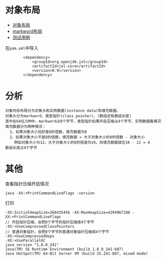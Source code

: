 # 对象布局
- [对象布局](../../其他/concurrent/对象布局.png)
- [markword布局](../../其他/concurrent/对象markword.png)
- [测试用例](../../src/test/java/xyz/zzyitj/demo/concurrent/ObjectLayoutTest.java)

在`pom.xml`中导入
```xhtml
        <dependency>
            <groupId>org.openjdk.jol</groupId>
            <artifactId>jol-core</artifactId>
            <version>0.9</version>
        </dependency>
```
# 分析
    对象内存布局分为对象头和实例数据(instance data)和填充数据。
    对象头分为markword、类型指针(class pointer)、(数组还有数组长度)
    其中在64位JVM中，markword占8个字节，类型指针如果开启压缩占4个字节，实例数据看情况
    填充数据分为两种情况：
      1、如果对象大小恰好是8的倍数，填充数据为0
      2、如果对象大小不是8的倍数，填充数据 = 大于对象大小的8的倍数 - 对象大小
        例如对象大小为12，大于对象大小的8的倍速为16，则填充数据就位16 - 12 = 4
    数组长度占4个字节

# 其他
查看指针压缩开启情况
```shell script
java -XX:+PrintCommandLineFlags -version
```
打印
```
-XX:InitialHeapSize=268435456 -XX:MaxHeapSize=4294967296 -XX:+PrintCommandLineFlags
// 开启指针压缩，会把8个字节的指针压缩成4个字节 
-XX:+UseCompressedClassPointers
// 普通对象指针，会把8个字节的普通对象指针压缩成4个字节 
-XX:+UseCompressedOops
-XX:+UseParallelGC 
java version "1.8.0_241"
Java(TM) SE Runtime Environment (build 1.8.0_241-b07)
Java HotSpot(TM) 64-Bit Server VM (build 25.241-b07, mixed mode)
```